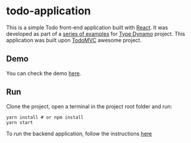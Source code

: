 # todo-application

This is a simple Todo front-end application built with [React](https://reactjs.org/). It was developed as part of a [series of examples](https://github.com/lucasmafra/type-dynamo-examples) for [Type Dynamo](http://github.com/lucasmafra/type-dynamo) project. This application was built upon [TodoMVC](http://todomvc.com/) awesome project.

## Demo
You can check the demo [here](https://type-dynamo.lucasmafra.io).

## Run
Clone the project, open a terminal in the project root folder and run:
```
yarn install # or npm install
yarn start 
```

To run the backend application, follow the instructions [here](https://github.com/lucasmafra/type-dynamo-examples/tree/master/serverless-todo-application)